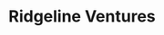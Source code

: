 ---
layout: firm_page
title: "Ridgeline Ventures"
id: "ridgelinevc.com"
permalink: "/ridgelineventuresridgelinevc.com/"
website: "https://ridgelinevc.com"
offices: "Boulder (United States)"
investment_stages: "Series A, Series B, Series C"
portfolio_companies: "Cotopaxi, Bobo's, The Pro's Closet, Joyfull Bakery, KCN Campgrounds, Bonafide Provisions, Force of Nature, Lifeforce, Noka, Solarcore, Sahajan"
portfolio_link: "https://ridgelinevc.com/home/#portfolio"
investment_markets: "natural foods, outdoor, apparel, active lifestyle, health and wellness"
founded_year: "2013"
description: "Ridgeline Ventures provides patient, founder-friendly capital to accelerate the growth of companies in natural foods, outdoor, apparel, active lifestyle, and health and wellness. They are collaborative, experienced operators focused on long-term value and building sustainable companies."
linkedin: "https://www.linkedin.com/company/ridgeline-ventures"
twitter: ""
instagram: ""
team_page: "https://ridgelinevc.com/home/#team"
investor_type: "Venture Capital"
crunchbase: "https://www.crunchbase.com/organization/ridgeline-ventures"
pitchbook: "https://pitchbook.com/profiles/investor/232945-21"

# SEO Optimization
meta_title: "Ridgeline Ventures - VC Firm - projectstartups.com"
meta_description: "Ridgeline Ventures, Ridgeline Ventures provides patient, founder-friendly capital to accelerate the growth of companies in natural foods, outdoor, apparel, active lifesty..."
meta_keywords: "Ridgeline Ventures, natural foods, outdoor, apparel, active lifestyle, health and wellness, VC firm, venture capital, startup investor, projectstartups.com"
canonical_url: "https://vc.projectstartups.com/ridgelineventuresridgelinevc.com/"
---
